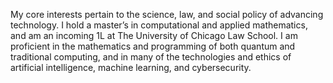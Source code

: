 My core interests pertain to the science, law, and social policy of advancing technology. I hold a master’s in computational and applied mathematics, and am an incoming 1L at The University of Chicago Law School. I am proficient in the mathematics and programming of both quantum and traditional computing, and in many of the technologies and ethics of artificial intelligence, machine learning, and cybersecurity.
